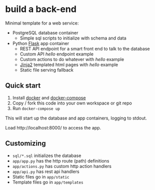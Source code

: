 # build a back-end

Minimal template for a web service:

* PostgreSQL database container
  * Simple sql scripts to initialize with schema and data
* Python [Flask](http://flask.pocoo.org/) app container
  * REST API endpoint for a smart front end to talk to the database
  * Custom API *hello* endpoint example
  * Custom actions to do whatever with *hello* example
  * [Jinja2](http://jinja.pocoo.org/) templated html pages with *hello* example
  * Static file serving fallback
 
## Quick start

1. Install [docker](https://docs.docker.com/engine/installation/) and [docker-compose](https://docs.docker.com/compose/)
1. Copy / fork this code into your own workspace or git repo
1. Run `docker-compose up`

This will start up the database and app containers, logging to stdout.

Load http://localhost:8000/ to access the app.

## Customizing

* `sql/*.sql` initializes the database
* `app/app.py` has the http route (path) definitions
* `app/actions.py` has custom http action handlers
* `app/api.py` has rest api handlers
* Static files go in `app/static`
* Template files go in `app/templates`
